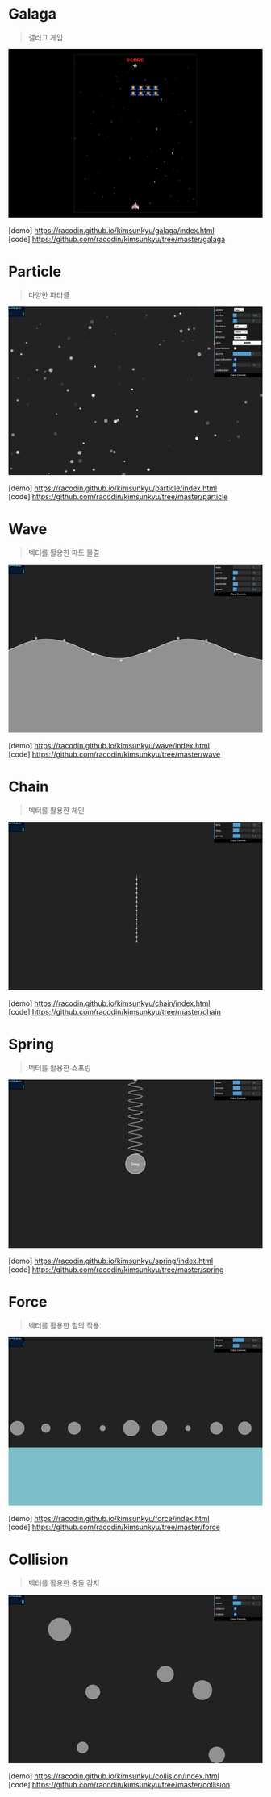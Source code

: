 
# Galaga
> 갤러그 게임    

<img src="./assets/galaga.png" />

[demo] <https://racodin.github.io/kimsunkyu/galaga/index.html>  
[code] <https://github.com/racodin/kimsunkyu/tree/master/galaga>

# Particle
> 다양한 파티클

<img src="./assets/particle.png" />

[demo] <https://racodin.github.io/kimsunkyu/particle/index.html>  
[code] <https://github.com/racodin/kimsunkyu/tree/master/particle>

# Wave
> 벡터를 활용한 파도 물결

<img src="./assets/wave.png" />

[demo] <https://racodin.github.io/kimsunkyu/wave/index.html>  
[code] <https://github.com/racodin/kimsunkyu/tree/master/wave>

# Chain
> 벡터를 활용한 체인

<img src="./assets/chain.png" />

[demo] <https://racodin.github.io/kimsunkyu/chain/index.html>  
[code] <https://github.com/racodin/kimsunkyu/tree/master/chain>

# Spring
> 벡터를 활용한 스프링

<img src="./assets/spring.png" />

[demo] <https://racodin.github.io/kimsunkyu/spring/index.html>  
[code] <https://github.com/racodin/kimsunkyu/tree/master/spring>

# Force
> 벡터를 활용한 힘의 작용

<img src="./assets/force.png" />

[demo] <https://racodin.github.io/kimsunkyu/force/index.html>  
[code] <https://github.com/racodin/kimsunkyu/tree/master/force>

# Collision
> 벡터를 활용한 충돌 감지

<img src="./assets/collision.png" />

[demo] <https://racodin.github.io/kimsunkyu/collision/index.html>  
[code] <https://github.com/racodin/kimsunkyu/tree/master/collision>
